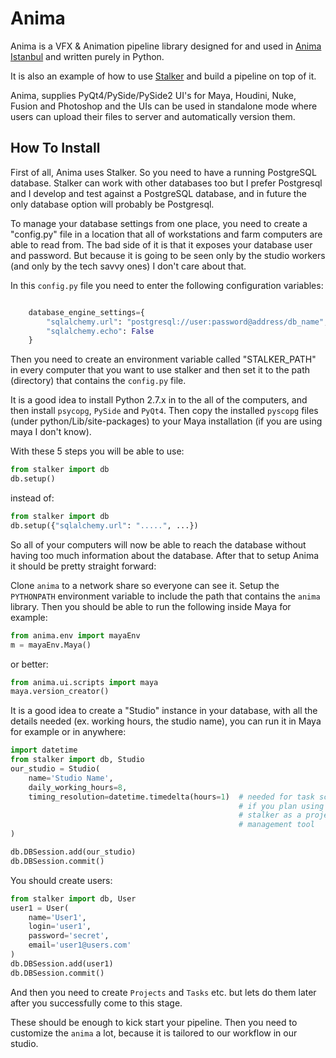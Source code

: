 Anima
=====

Anima is a VFX & Animation pipeline library designed for and used in
[Anima Istanbul](http://www.animaistanbul.com) and written purely in
Python.

It is also an example of how to use
[Stalker](https://github.com/eoyilmaz/stalker) and build a pipeline on
top of it.

Anima, supplies PyQt4/PySide/PySide2 UI's for Maya, Houdini, Nuke,
Fusion and Photoshop and the UIs can be used in standalone mode where
users can upload their files to server and automatically version them.


How To Install
--------------

First of all, Anima uses Stalker. So you need to have a running
PostgreSQL database. Stalker can work with other databases too but I
prefer Postgresql and I develop and test against a PostgreSQL database,
and in future the only database option will probably be Postgresql.

To manage your database settings from one place, you need to create a
"config.py" file in a location that all of workstations and farm
computers are able to read from. The bad side of it is that it exposes
your database user and password. But because it is going to be seen only
by the studio workers (and only by the tech savvy ones) I don't care
about that.

In this `config.py` file you need to enter the following configuration
variables:

```python

    database_engine_settings={
        "sqlalchemy.url": "postgresql://user:password@address/db_name",
        "sqlalchemy.echo": False
    }
```

Then you need to create an environment variable called "STALKER_PATH" in
every computer that you want to use stalker and then set it to the path
(directory) that contains the `config.py` file.

It is a good idea to install Python 2.7.x in to the all of the
computers, and then install `psycopg`, `PySide` and `PyQt4`. Then copy
the installed `pyscopg` files (under python/Lib/site-packages) to your
Maya installation (if you are using maya I don't know).

With these 5 steps you will be able to use:

```python
from stalker import db
db.setup()
```

instead of:

```python
from stalker import db
db.setup({"sqlalchemy.url": ".....", ...})
```

So all of your computers will now be able to reach the database without
having too much information about the database. After that to setup
Anima it should be pretty straight forward:

Clone `anima` to a network share so everyone can see it.
Setup the `PYTHONPATH` environment variable to include the path that
contains the `anima` library. Then you should be able to run the
following inside Maya for example:

```python
from anima.env import mayaEnv
m = mayaEnv.Maya()
```

or better:

```python
from anima.ui.scripts import maya
maya.version_creator()
```

It is a good idea to create a "Studio" instance in your database, with
all the details needed (ex. working hours, the studio name), you can run
it in Maya for example or in anywhere:

```python
import datetime
from stalker import db, Studio
our_studio = Studio(
    name='Studio Name',
    daily_working_hours=8,
    timing_resolution=datetime.timedelta(hours=1)  # needed for task schedules
                                                   # if you plan using
                                                   # stalker as a project
                                                   # management tool
)

db.DBSession.add(our_studio)
db.DBSession.commit()
```

You should create users:

```python
from stalker import db, User
user1 = User(
    name='User1',
    login='user1',
    password='secret',
    email='user1@users.com'
)
db.DBSession.add(user1)
db.DBSession.commit()
```

And then you need to create `Projects` and `Tasks` etc. but lets do them
later after you successfully come to this stage.

These should be enough to kick start your pipeline. Then you need to
customize the `anima` a lot, because it is tailored to our workflow in
our studio.
